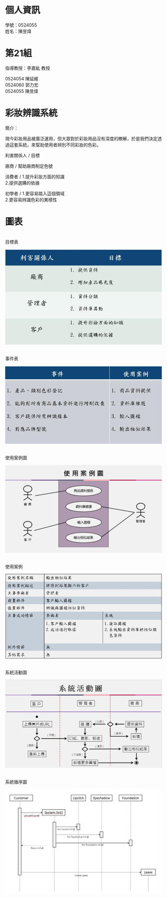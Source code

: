 # 個人資訊
學號：0524055 <br /> 姓名：陳昱煒

# 第21組 
指導教授：李嘉紘 教授

0524054  陳延維<br /> 0524060  郭力宏<br /> 0524055  陳昱煒
# 彩妝辨識系統

簡介：

現今彩妝用品被廣泛運用，但大眾對於彩妝用品沒有深度的瞭解，於是我們決定透過這套系統，來幫助使用者辨別不同彩妝的色彩。

利害關係人 / 目標

廠商  / 幫助廠商制定色號      
                                                
消費者 / 1.提升彩妝方面的知識<br />2.提供選購的依據

初學者 / 1.更容易踏入這個領域<br />2.更容易辨識色彩的異樣性

# 圖表
<br />目標表

![image](https://github.com/yw01100529/0524055/blob/master/chart/%E7%9B%AE%E6%A8%99%E8%A1%A8.jpg)

<br />事件表

![image](https://github.com/yw01100529/0524055/blob/master/chart/%E4%BA%8B%E4%BB%B6%E8%A1%A8.jpg)

<br />使用案例圖

![image](https://github.com/yw01100529/0524055/blob/master/chart/%E4%BD%BF%E7%94%A8%E6%A1%88%E4%BE%8B%E5%9C%96.jpg)

<br />使用案例

![image](https://github.com/yw01100529/0524055/blob/master/chart/%E4%BD%BF%E7%94%A8%E6%A1%88%E4%BE%8B.jpg)

<br />系統活動圖

![image](https://github.com/yw01100529/0524055/blob/master/chart/%E7%B3%BB%E7%B5%B1%E6%B4%BB%E5%8B%95%E5%9C%96.jpg)

<br />系統循序圖

![image](https://github.com/yw01100529/0524055/blob/master/chart/%E7%B3%BB%E7%B5%B1%E5%BE%AA%E5%BA%8F%E5%9C%96.jpg)
